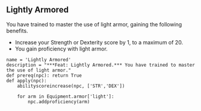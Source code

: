 ## Lightly Armored
You have trained to master the use of light armor, gaining the following benefits.

* Increase your Strength or Dexterity score by 1, to a maximum of 20.
* You gain proficiency with light armor.

```
name = 'Lightly Armored'
description = "***Feat: Lightly Armored.*** You have trained to master the use of light armor."
def prereq(npc): return True
def apply(npc):
    abilityscoreincrease(npc, ['STR','DEX'])

    for arm in Equipment.armor['light']:
        npc.addproficiency(arm)
```

